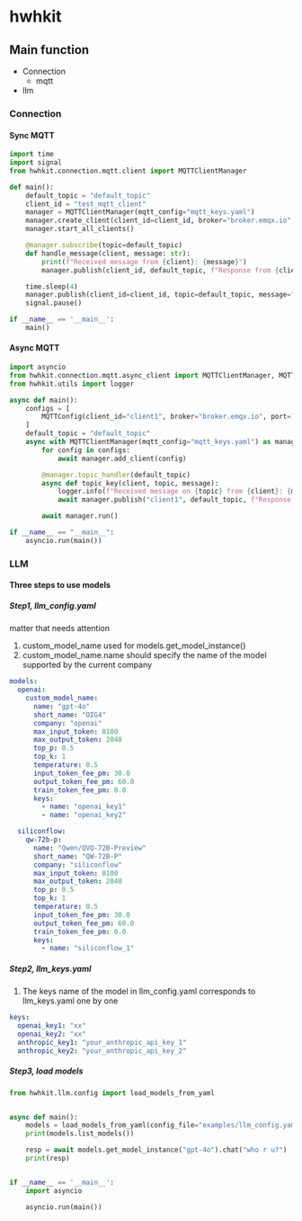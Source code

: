 
# hwhkit

## Main function
+ Connection
  + mqtt
+ llm
  
### Connection

#### Sync MQTT 

```python
import time
import signal
from hwhkit.connection.mqtt.client import MQTTClientManager

def main():
    default_topic = "default_topic"
    client_id = "test_mqtt_client"
    manager = MQTTClientManager(mqtt_config="mqtt_keys.yaml")
    manager.create_client(client_id=client_id, broker="broker.emqx.io", port=1883)
    manager.start_all_clients()

    @manager.subscribe(topic=default_topic)
    def handle_message(client, message: str):
        print(f"Received message from {client}: {message}")
        manager.publish(client_id, default_topic, f"Response from {client}")

    time.sleep(4)
    manager.publish(client_id=client_id, topic=default_topic, message="Hello from Client2")
    signal.pause()

if __name__ == '__main__':
    main()
```

#### Async MQTT
```python
import asyncio
from hwhkit.connection.mqtt.async_client import MQTTClientManager, MQTTConfig
from hwhkit.utils import logger

async def main():
    configs = [
        MQTTConfig(client_id="client1", broker="broker.emqx.io", port=1883, username="user", password="pass"),
    ]
    default_topic = "default_topic"
    async with MQTTClientManager(mqtt_config="mqtt_keys.yaml") as manager:
        for config in configs:
            await manager.add_client(config)

        @manager.topic_handler(default_topic)
        async def topic_key(client, topic, message):
            logger.info(f"Received message on {topic} from {client}: {message}")
            await manager.publish("client1", default_topic, f"Response from {client}")

        await manager.run()

if __name__ == "__main__":
    asyncio.run(main())

```

### LLM

#### Three steps to use models

##### Step1, llm_config.yaml

matter that needs attention
1. custom_model_name used for models.get_model_instance()
2. custom_model_name.name should specify the name of the model supported by the current company

```yaml
models:
  openai:
    custom_model_name:
      name: "gpt-4o"
      short_name: "OIG4"
      company: "openai"
      max_input_token: 8100
      max_output_token: 2048
      top_p: 0.5
      top_k: 1
      temperature: 0.5
      input_token_fee_pm: 30.0
      output_token_fee_pm: 60.0
      train_token_fee_pm: 0.0
      keys:
        - name: "openai_key1"
        - name: "openai_key2"

  siliconflow:
    qw-72b-p:
      name: "Qwen/QVQ-72B-Preview"
      short_name: "QW-72B-P"
      company: "siliconflow"
      max_input_token: 8100
      max_output_token: 2048
      top_p: 0.5
      top_k: 1
      temperature: 0.5
      input_token_fee_pm: 30.0
      output_token_fee_pm: 60.0
      train_token_fee_pm: 0.0
      keys:
        - name: "siliconflow_1"

```

##### Step2, llm_keys.yaml

1. The keys name of the model in llm_config.yaml corresponds to llm_keys.yaml one by one

```yaml
keys:
  openai_key1: "xx"
  openai_key2: "xx"
  anthropic_key1: "your_anthropic_api_key_1"
  anthropic_key2: "your_anthropic_api_key_2"
```

##### Step3, load models

```python
from hwhkit.llm.config import load_models_from_yaml


async def main():
    models = load_models_from_yaml(config_file="examples/llm_config.yaml", keys_file="examples/llm_keys.yaml")
    print(models.list_models())

    resp = await models.get_model_instance("gpt-4o").chat("who r u?")
    print(resp)


if __name__ == '__main__':
    import asyncio

    asyncio.run(main())
```
